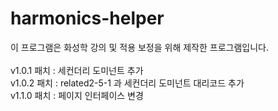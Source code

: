 # harmonics-helper
이 프로그램은 화성학 강의 및 적용 보정을 위해 제작한 프로그램입니다.
<br>
<br>
v1.0.1 패치 : 세컨더리 도미넌트 추가
<br>
v1.0.2 패치 : related2-5-1 과 세컨더리 도미넌트 대리코드 추가
<br>
v1.1.0 패치 : 페이지 인터페이스 변경
